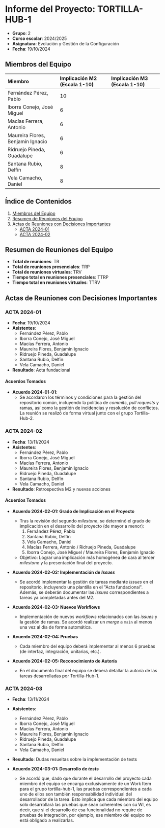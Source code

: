 # Informe del Proyecto: TORTILLA-HUB-1

- **Grupo**: 2  
- **Curso escolar**: 2024/2025  
- **Asignatura**: Evolución y Gestión de la Configuración  
- **Fecha**: 19/10/2024

## Miembros del Equipo

| **Miembro** | **Implicación M2** (Escala 1-10) | **Implicación M3** (Escala 1-10) |
| :---- | :---- | :---- |
| Fernández Pérez, Pablo | 10 | |
| Iborra Conejo, José Miguel | 6 | |
| Macías Ferrera, Antonio | 6 | |
| Maureira Flores, Benjamín Ignacio | 6 | |
| Ridruejo Pineda, Guadalupe | 6 | |
| Santana Rubio, Delfín | 8 | |
| Vela Camacho, Daniel | 8 | |

## Índice de Contenidos

1. [Miembros del Equipo](#miembros-del-equipo)
2. [Resumen de Reuniones del Equipo](#resumen-de-reuniones-del-equipo)
3. [Actas de Reuniones con Decisiones Importantes](#actas-de-reuniones-con-decisiones-importantes)
   - [ACTA 2024-01](#acta-2024-01)
   - [ACTA 2024-02](#acta-2024-02)

## Resumen de Reuniones del Equipo

- **Total de reuniones**: TR
- **Total de reuniones presenciales**: TRP
- **Total de reuniones virtuales**: TRV
- **Tiempo total en reuniones presenciales**: TTRP
- **Tiempo total en reuniones virtuales**: TTRV

## Actas de Reuniones con Decisiones Importantes

### ACTA 2024-01

- **Fecha**: 19/10/2024
- **Asistentes**:
  - Fernández Pérez, Pablo  
  - Iborra Conejo, José Miguel  
  - Macías Ferrera, Antonio  
  - Maureira Flores, Benjamín Ignacio  
  - Ridruejo Pineda, Guadalupe  
  - Santana Rubio, Delfín  
  - Vela Camacho, Daniel
- **Resultado**: Acta fundacional

#### Acuerdos Tomados

- **Acuerdo 2024-01-01**:
  - Se acordaron los términos y condiciones para la gestión del repositorio común, incluyendo la política de _commits_, _pull requests_ y ramas, así como la gestión de incidencias y resolución de conflictos. La reunión se realizó de forma virtual junto con el grupo Tortilla-Hub-2.

### ACTA 2024-02

- **Fecha**: 13/11/2024
- **Asistentes**:
  - Fernández Pérez, Pablo  
  - Iborra Conejo, José Miguel  
  - Macías Ferrera, Antonio  
  - Maureira Flores, Benjamín Ignacio  
  - Ridruejo Pineda, Guadalupe  
  - Santana Rubio, Delfín  
  - Vela Camacho, Daniel
- **Resultado**: Retrospectiva M2 y nuevas acciones

#### Acuerdos Tomados

- **Acuerdo 2024-02-01: Grado de Implicación en el Proyecto**
  - Tras la revisión del segundo _milestone_, se determinó el grado de implicación en el desarrollo del proyecto (de mayor a menor):
    1. Fernández Pérez, Pablo
    2. Santana Rubio, Delfín
    3. Vela Camacho, Daniel
    4. Macías Ferrera, Antonio / Ridruejo Pineda, Guadalupe
    5. Iborra Conejo, José Miguel / Maureira Flores, Benjamín Ignacio
  - Objetivo: Lograr una implicación más homogénea de cara al tercer _milestone_ y la presentación final del proyecto.

- **Acuerdo 2024-02-02: Implementación de _Issues_**
  - Se acordó implementar la gestión de tareas mediante _issues_ en el repositorio, incluyendo una plantilla en el "Acta fundacional". Además, se deberán documentar las _issues_ correspondientes a tareas ya completadas antes del M2.

- **Acuerdo 2024-02-03: Nuevos Workflows**
  - Implementación de nuevos _workflows_ relacionados con las _issues_ y la gestión de ramas. Se acordó realizar un _merge_ a `main` al menos una vez al día de forma automática.

- **Acuerdo 2024-02-04: Pruebas**
  - Cada miembro del equipo deberá implementar al menos 6 pruebas (de interfaz, integración, unitarias, etc.).

- **Acuerdo 2024-02-05: Reconocimiento de Autoría**
  - En el documento final del equipo se deberá detallar la autoría de las tareas desarrolladas por Tortilla-Hub-1.

### ACTA 2024-03

- **Fecha**: 13/11/2024
- **Asistentes**:
  - Fernández Pérez, Pablo  
  - Iborra Conejo, José Miguel  
  - Macías Ferrera, Antonio  
  - Maureira Flores, Benjamín Ignacio  
  - Ridruejo Pineda, Guadalupe  
  - Santana Rubio, Delfín  
  - Vela Camacho, Daniel
- **Resultado**: Dudas resueltas sobre la implementación de tests

- **Acuerdo 2024-03-01: Desarrollo de _tests_**
  - Se acordó que, dado que durante el desarrollo del proyecto cada miembro del equipo se encarga exclusivamente de un Work Item para el grupo tortilla-hub-1, las pruebas correspondientes a cada uno de ellos son también responsabilidad individual del desarrollador de la tarea. Esto implica que cada miembro del equipo solo desarrollará las pruebas que sean coherentes con su WI, es decir, que si el desarrollo de esa funcionalidad no require de pruebas de integración, por ejemplo, ese miembro del equipo no está obligado a realizarlas.